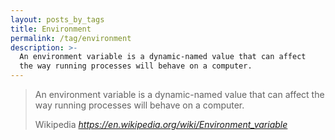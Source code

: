 ```yaml
---
layout: posts_by_tags
title: Environment
permalink: /tag/environment
description: >-
  An environment variable is a dynamic-named value that can affect
  the way running processes will behave on a computer.
---
```

<blockquote>
  <p>
    An environment variable is a dynamic-named value that can affect
    the way running processes will behave on a computer.
  </p>
  <footer>
    Wikipedia
    <cite title="Environment variable">
      <a href="https://en.wikipedia.org/wiki/Environment_variable">
        https://en.wikipedia.org/wiki/Environment_variable
      </a>
    </cite>
  </footer>
</blockquote>
